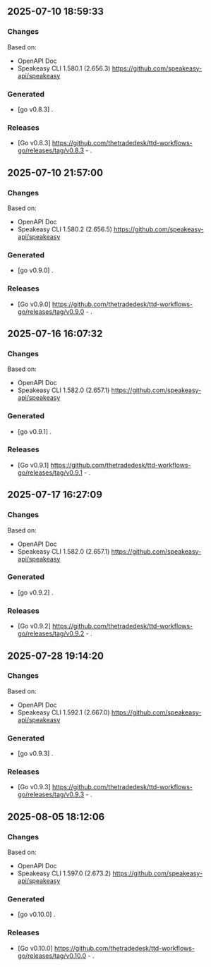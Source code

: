 

## 2025-07-10 18:59:33
### Changes
Based on:
- OpenAPI Doc  
- Speakeasy CLI 1.580.1 (2.656.3) https://github.com/speakeasy-api/speakeasy
### Generated
- [go v0.8.3] .
### Releases
- [Go v0.8.3] https://github.com/thetradedesk/ttd-workflows-go/releases/tag/v0.8.3 - .

## 2025-07-10 21:57:00
### Changes
Based on:
- OpenAPI Doc  
- Speakeasy CLI 1.580.2 (2.656.5) https://github.com/speakeasy-api/speakeasy
### Generated
- [go v0.9.0] .
### Releases
- [Go v0.9.0] https://github.com/thetradedesk/ttd-workflows-go/releases/tag/v0.9.0 - .

## 2025-07-16 16:07:32
### Changes
Based on:
- OpenAPI Doc  
- Speakeasy CLI 1.582.0 (2.657.1) https://github.com/speakeasy-api/speakeasy
### Generated
- [go v0.9.1] .
### Releases
- [Go v0.9.1] https://github.com/thetradedesk/ttd-workflows-go/releases/tag/v0.9.1 - .

## 2025-07-17 16:27:09
### Changes
Based on:
- OpenAPI Doc  
- Speakeasy CLI 1.582.0 (2.657.1) https://github.com/speakeasy-api/speakeasy
### Generated
- [go v0.9.2] .
### Releases
- [Go v0.9.2] https://github.com/thetradedesk/ttd-workflows-go/releases/tag/v0.9.2 - .

## 2025-07-28 19:14:20
### Changes
Based on:
- OpenAPI Doc  
- Speakeasy CLI 1.592.1 (2.667.0) https://github.com/speakeasy-api/speakeasy
### Generated
- [go v0.9.3] .
### Releases
- [Go v0.9.3] https://github.com/thetradedesk/ttd-workflows-go/releases/tag/v0.9.3 - .

## 2025-08-05 18:12:06
### Changes
Based on:
- OpenAPI Doc  
- Speakeasy CLI 1.597.0 (2.673.2) https://github.com/speakeasy-api/speakeasy
### Generated
- [go v0.10.0] .
### Releases
- [Go v0.10.0] https://github.com/thetradedesk/ttd-workflows-go/releases/tag/v0.10.0 - .